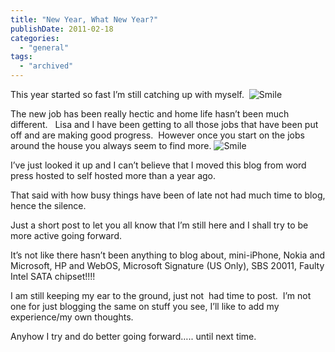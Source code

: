 ```yaml
---
title: "New Year, What New Year?"
publishDate: 2011-02-18
categories: 
  - "general"
tags:
  - "archived"
---
```


This year started so fast I’m still catching up with myself.  ![Smile](https://ramberlinggeek.co.uk/wp-content/uploads/2011/02/wlEmoticon-smile.png)

The new job has been really hectic and home life hasn’t been much different.   Lisa and I have been getting to all those jobs that have been put off and are making good progress.  However once you start on the jobs around the house you always seem to find more. ![Smile](https://ramberlinggeek.co.uk/wp-content/uploads/2011/02/wlEmoticon-smile.png)

I’ve just looked it up and I can’t believe that I moved this blog from word press hosted to self hosted more than a year ago.

That said with how busy things have been of late not had much time to blog, hence the silence.

Just a short post to let you all know that I’m still here and I shall try to be more active going forward.

It’s not like there hasn’t been anything to blog about, mini-iPhone, Nokia and Microsoft, HP and WebOS, Microsoft Signature (US Only), SBS 20011, Faulty Intel SATA chipset!!!!

I am still keeping my ear to the ground, just not  had time to post.  I’m not one for just blogging the same on stuff you see, I’ll like to add my experience/my own thoughts.

Anyhow I try and do better going forward….. until next time.

